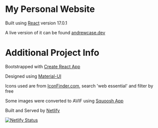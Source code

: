 # My Personal Website

Built using [React](https://reactjs.org/) version 17.0.1

A live version of it can be found [andrewcase.dev](https://andrewcase.dev/)

# Additional Project Info

Bootstrapped with [Create React App](https://github.com/facebook/create-react-app)

Designed using [Material-UI](https://material-ui.com/)

Icons used are from [IconFinder.com](https://www.iconfinder.com/), search 'web essential' and filter by free

Some images were converted to AVIF using [Squoosh App](https://squoosh.app/)

Built and Served by [Netlify](https://www.netlify.com/)

[![Netlify Status](https://api.netlify.com/api/v1/badges/0cfa46e5-cf56-4c78-ad44-e863ccf5cf48/deploy-status)](https://app.netlify.com/sites/andrewcase/deploys)
